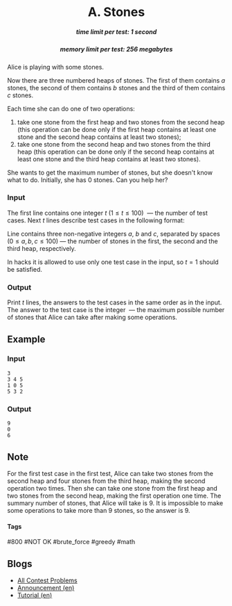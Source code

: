 <h1 style='text-align: center;'> A. Stones</h1>

<h5 style='text-align: center;'>time limit per test: 1 second</h5>
<h5 style='text-align: center;'>memory limit per test: 256 megabytes</h5>

Alice is playing with some stones.

Now there are three numbered heaps of stones. The first of them contains $a$ stones, the second of them contains $b$ stones and the third of them contains $c$ stones.

Each time she can do one of two operations:

1. take one stone from the first heap and two stones from the second heap (this operation can be done only if the first heap contains at least one stone and the second heap contains at least two stones);
2. take one stone from the second heap and two stones from the third heap (this operation can be done only if the second heap contains at least one stone and the third heap contains at least two stones).

She wants to get the maximum number of stones, but she doesn't know what to do. Initially, she has $0$ stones. Can you help her?

### Input

The first line contains one integer $t$ ($1 \leq t \leq 100$)  — the number of test cases. Next $t$ lines describe test cases in the following format:

Line contains three non-negative integers $a$, $b$ and $c$, separated by spaces ($0 \leq a,b,c \leq 100$) — the number of stones in the first, the second and the third heap, respectively.

In hacks it is allowed to use only one test case in the input, so $t = 1$ should be satisfied.

### Output

Print $t$ lines, the answers to the test cases in the same order as in the input. The answer to the test case is the integer  — the maximum possible number of stones that Alice can take after making some operations. 

## Example

### Input


```text
3
3 4 5
1 0 5
5 3 2
```
### Output


```text
9
0
6
```
## Note

For the first test case in the first test, Alice can take two stones from the second heap and four stones from the third heap, making the second operation two times. Then she can take one stone from the first heap and two stones from the second heap, making the first operation one time. The summary number of stones, that Alice will take is $9$. It is impossible to make some operations to take more than $9$ stones, so the answer is $9$.



#### Tags 

#800 #NOT OK #brute_force #greedy #math 

## Blogs
- [All Contest Problems](../Codeforces_Round_593_(Div._2).md)
- [Announcement (en)](../blogs/Announcement_(en).md)
- [Tutorial (en)](../blogs/Tutorial_(en).md)
